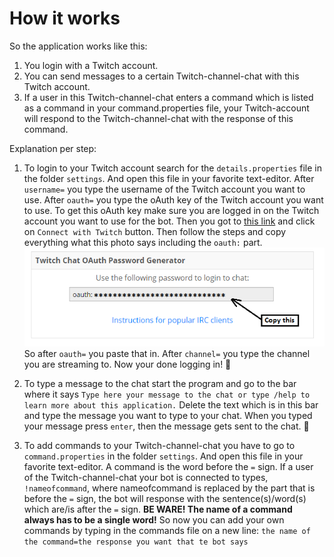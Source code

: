 # How it works
So the application works like this:

1. You login with a Twitch account. 
2. You can send messages to a certain Twitch-channel-chat with this Twitch account. 
3. If a user in this Twitch-channel-chat enters a command which is listed as a command in your
command.properties file, your Twitch-account will respond to the Twitch-channel-chat
with the response of this command.

Explanation per step:

1. To login to your Twitch account search for the `details.properties` file in 
the folder `settings`. And open this file in your favorite text-editor. 
After `username=` you type the username of the Twitch account you want to use. 
After `oauth=` you type the oAuth key of the Twitch account you want to use. 
To get this oAuth key make sure you are logged in on the Twitch account you want to use for the bot. 
Then you got to [this link](http://http://twitchapps.com/tmi/) and click
on `Connect with Twitch` button. Then follow the steps and copy everything what
this photo says including the `oauth:` part.
![Photo1](https://github.com/47b3n/TwitchEye/blob/master/tutorial/twitchbot-oauthkey.png)
So after `oauth=` you paste that in.
After `channel=` you type the channel you are streaming to. Now your done logging in! :tada:
2. To type a message to the chat start the program and go to the bar where it says
`Type here your message to the chat or type /help to learn more about this application.`
Delete the text which is in this bar and type the message you want to type to your chat.
When you typed your message press `enter`, then the message gets sent to the chat. :balloon:

3. To add commands to your Twitch-channel-chat you have to go to `command.properties` 
in the folder `settings`. And open this file in your favorite text-editor. A command is the word before the `=` sign.
If a user of the Twitch-channel-chat your bot is connected to types,
`!nameofcommand`, where nameofcommand is replaced by the part that is before the `=` sign,
the bot will response with the sentence(s)/word(s) which are/is after the `=` sign.
**BE WARE! The name of a command always has to be a single word!**
So now you can add your own commands by typing in the commands file on a new line:
`the name of the command=the response you want that te bot says`
